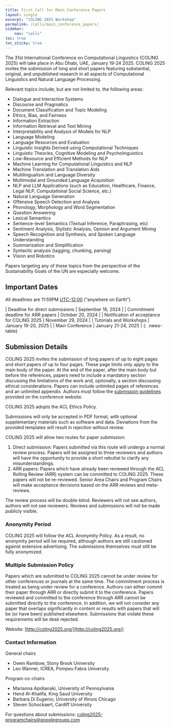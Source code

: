 ```yaml
---
title: First Call for Main Conference Papers
layout: single
excerpt: "COLING 2025 Workshop"
permalink: /calls/main_conference_papers/
sidebar: 
    nav: "calls"
toc: true
toc_sticky: true
---
```


The 31st International Conference on Computational Linguistics (COLING 2025) will take place in Abu Dhabi, UAE, January 19-24 2025. COLING 2025 invites the submission of long and short papers featuring substantial, original, and unpublished research in all aspects of Computational Linguistics and Natural Language Processing. 

Relevant topics include, but are not limited to, the following areas:

- Dialogue and Interactive Systems
- Discourse and Pragmatics
- Document Classification and Topic Modeling
- Ethics, Bias, and Fairness
- Information Extraction
- Information Retrieval and Text Mining
- Interpretability and Analysis of Models for NLP
- Language Modeling
- Language Resources and Evaluation
- Linguistic Insights Derived using Computational Techniques
- Linguistic Theories, Cognitive Modeling and Psycholinguistics
- Low-Resource and Efficient Methods for NLP
- Machine Learning for Computational Linguistics and NLP
- Machine Translation and Translation Aids
- Multilingualism and Language Diversity
- Multimodal and Grounded Language Acquisition
- NLP and LLM Applications (such as Education, Healthcare, Finance, Legal NLP, Computational Social Science, etc.)
- Natural Language Generation
- Offensive Speech Detection and Analysis
- Phonology, Morphology and Word Segmentation
- Question Answering
- Lexical Semantics
- Sentence-level Semantics (Textual Inference, Paraphrasing, etc)
- Sentiment Analysis, Stylistic Analysis, Opinion and Argument Mining
- Speech Recognition and Synthesis, and Spoken Language Understanding
- Summarization and Simplification
- Syntactic analysis (tagging, chunking, parsing)
- Vision and Robotics

Papers targeting any of these topics from the perspective of the Sustainability Goals of the UN are especially welcome.

## Important Dates

All deadlines are 11:59PM [UTC-12:00](https://www.timeanddate.com/time/zone/timezone/utc-12) (“anywhere on Earth”).

<style>
.news-table { font-size: .9em; table-layout: fixed; text-align: left; }
.news-table tr td:nth-child(1) { font-weight: bold; width: 80em; }
.news-table tr td:nth-child(2) { width: 55em; }
</style>

| Deadline for direct submissions | September 16, 2024 |
| Commitment deadline for ARR papers | October 20, 2024 |
| Notification of acceptance for COLING 2025 | November 29, 2024 |
| Tutorials and Workshops | January 19-20, 2025 |
| Main Conference | January 21-24, 2025 |
{: .news-table}

## Submission Details

COLING 2025 invites the submission of long papers of up to eight pages and short papers of up to four pages. These page limits only apply to the main body of the paper. At the end of the paper, after the main body but before the references, papers need to include a mandatory section discussing the limitations of the work and, optionally, a section discussing ethical considerations. Papers can include unlimited pages of references and an unlimited appendix.  Authors must follow the [submission guidelines](https://coling2025.org/calls/submission_guidlines/) provided on the conference website.

COLING 2025 adopts the ACL Ethics Policy.

Submissions will only be accepted in PDF format, with optional supplementary materials such as software and data. Deviations from the provided templates will result in rejection without review.

COLING 2025 will allow two routes for paper submission:

1. Direct submission: Papers submitted via this route will undergo a normal review process. Papers will be assigned to three reviewers and authors will have the opportunity to provide a short rebuttal to clarify any misunderstandings.
2. ARR papers: Papers which have already been reviewed through the ACL Rolling Review (ARR) system can be committed to COLING 2025. These papers will not be re-reviewed. Senior Area Chairs and Program Chairs will make acceptance decisions based on the ARR reviews and meta-reviews.

The review process will be double-blind. Reviewers will not see authors, authors will not see reviewers. Reviews and submissions will not be made publicly visible. 

### Anonymity Period

COLING 2025 will follow the ACL Anonymity Policy. As a result, no anonymity period will be required, although authors are still cautioned against extensive advertising. The submissions themselves must still be fully anonymized.

### Multiple Submission Policy

Papers which are submitted to COLING 2025 cannot be under review for other conferences or journals at the same time. The commitment process is treated as being under review for a conference. Authors can either commit their paper through ARR or directly submit it to the conference. Papers reviewed and committed to the conference through ARR cannot be submitted directly to the conference. In addition, we will not consider any paper that overlaps significantly in content or results with papers that will be (or have been) published elsewhere. Submissions that violate these requirements will be desk rejected.

Website: [http://coling2025.org/](http://coling2025.org/)

### Contact Information

General chairs

- Owen Rambow, Stony Brook University
- Leo Wanner, ICREA, Pompeu Fabra University

Program co-chairs

- Marianna Apidianaki, University of Pennsylvania
- Hend Al-Khalifa, King Saud University
- Barbara Di Eugenio, University of Illinois Chicago
- Steven Schockaert, Cardiff University

For questions about submissions: [coling2025-programchairs@googlegroups.com](mailto:coling2025-programchairs@googlegroups.com)